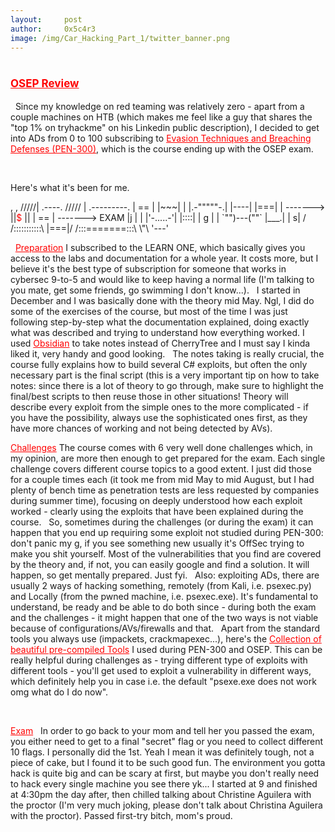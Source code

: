 ```yaml
---
layout:     post
author:     0x5c4r3
image: /img/Car_Hacking_Part_1/twitter_banner.png
---
```

# <span style="color:red;font-size:17px;"><ins><b>OSEP Review</b></ins></span>

&nbsp;
<ins></ins>
Since my knowledge on red teaming was relatively zero - apart from a couple machines on HTB (which makes me feel like a guy that shares the "top 1% on tryhackme" on his Linkedin public description), I decided to get into ADs from 0 to 100 subscribing to <a href="https://www.offsec.com/courses/pen-300/" style="color:red;">Evasion Techniques and Breaching Defenses (PEN-300)</a>, which is the course ending up with the OSEP exam.

&nbsp;

Here's what it's been for me.
&nbsp;

<p>                  
               ,   ,                        
              /////|                        .----.
             ///// |            .---------. | == |
            |~~~|  |            |.-"""""-.| |----|
            |===|  |  ------->  ||<span style="color:red;">$</span>        || | == | -------> EXAM
            |j  |  |            |'-.....-'| |::::|
            | g |  |            `"")---(""` |___.|
            |  s| /            /:::::::::::\    
            |===|/            /:::=======:::\ \"\
            '---'               

</p>
&nbsp;
<ins style="color:red;">Preparation</ins>
I subscribed to the LEARN ONE, which basically gives you access to the labs and documentation for a whole year. It costs more, but I believe it's the best type of subscription for someone that works in cybersec 9-to-5 and would like to keep having a normal life (I'm talking to you mate, get some friends, go swimming I don't know...).
&nbsp;
I started in December and I was basically done with the theory mid May. Ngl, I did do some of the exercises of the course, but most of the time I was just following step-by-step what the documentation explained, doing exactly what was described and trying to understand how everything worked. I used <a href="https://obsidian.md/" style="color:red;">Obsidian</a> to take notes instead of CherryTree and I must say I kinda liked it, very handy and good looking.
&nbsp;
The notes taking is really crucial, the course fully explains how to build several C# exploits, but often the only necessary part is the final script (this is a very important tip on how to take notes: since there is a lot of theory to go through, make sure to highlight the final/best scripts to then reuse those in other situations! Theory will describe every exploit from the simple ones to the more complicated - if you have the possibility, always use the sophisticated ones first, as they have more chances of working and not being detected by AVs).
&nbsp;

<ins style="color:red;">Challenges</ins>
The course comes with 6 very well done challenges which, in my opinion, are more then enough to get prepared for the exam. Each single challenge covers different course topics to a good extent.
I just did those for a couple times each (it took me from mid May to mid August, but I had plenty of bench time as penetration tests are less requested by companies during summer time), focusing on deeply understood how each exploit worked - clearly using the exploits that have been explained during the course.
&nbsp;
So, sometimes during the challenges (or during the exam) it can happen that you end up requiring some exploit not studied during PEN-300: don't panic my g, if you see something new usually it's OffSec trying to make you shit yourself. Most of the vulnerabilities that you find are covered by the theory and, if not, you can easily google and find a solution. It will happen, so get mentally prepared. Just fyi.
&nbsp;
Also: exploiting ADs, there are usually 2 ways of hacking something, remotely (from Kali, i.e. psexec.py) and Locally (from the pwned machine, i.e. psexec.exe). It's fundamental to understand, be ready and be able to do both since - during both the exam and the challenges - it might happen that one of the two ways is not viable because of configurations/AVs/firewalls and that.
&nbsp;
Apart from the standard tools you always use (impackets, crackmapexec...), here's the <a href="https://github.com/0x5c4r3/OSEP/tree/main" style="color:red;">Collection of beautiful pre-compiled Tools</a> I used during PEN-300 and OSEP. This can be really helpful during challenges as - trying different type of exploits with different tools - you'll get used to exploit a vulnerability in different ways, which definitely help you in case i.e. the default "psexe.exe does not work omg what do I do now".

&nbsp;

<ins style="color:red;">Exam</ins>
&nbsp;
In order to go back to your mom and tell her you passed the exam, you either need to get to a final "secret" flag or you need to collect different 10 flags. I personally did the 1st.
Yeah I mean it was definitely tough, not a piece of cake, but I found it to be such good fun. The environment you gotta hack is quite big and can be scary at first, but maybe you don't really need to hack every single machine you see there yk...
I started at 9 and finished at 4:30pm the day after, then chilled talking about Christine Aguilera with the proctor (I'm very much joking, please don't talk about Christina Aguilera with the proctor).
Passed first-try bitch, mom's proud.







